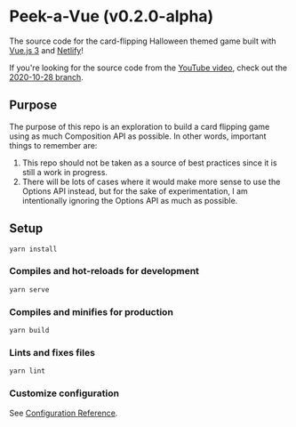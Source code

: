 # Peek-a-Vue (v0.2.0-alpha)

The source code for the card-flipping Halloween themed game built with [Vue.js 3](https://v3.vuejs.org) and [Netlify](https://www.netlify.com/?utm_source=github&utm_medium=peekavue-bh&utm_campaign=devex)!

If you're looking for the source code from the [YouTube video](https://www.youtube.com/watch?v=WQa9-4K3me4), check out the [2020-10-28 branch](https://github.com/bencodezen/peek-a-vue/tree/2020-10-28).

## Purpose

The purpose of this repo is an exploration to build a card flipping game using as much Composition API as possible. In other words, important things to remember are:

1. This repo should not be taken as a source of best practices since it is still a work in progress.
1. There will be lots of cases where it would make more sense to use the Options API instead, but for the sake of experimentation, I am intentionally ignoring the Options API as much as possible.

## Setup

```
yarn install
```

### Compiles and hot-reloads for development

```
yarn serve
```

### Compiles and minifies for production

```
yarn build
```

### Lints and fixes files

```
yarn lint
```

### Customize configuration

See [Configuration Reference](https://cli.vuejs.org/config/).
